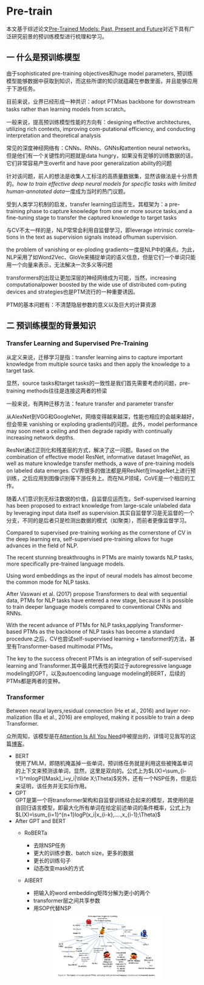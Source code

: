 # Pre-train
本文基于综述论文[Pre-Trained Models: Past, Present and Future](https://arxiv.org/abs/2106.07139)对近下具有广泛研究前景的预训练模型进行梳理和学习。
## 一 什么是预训练模型
由于sophisticated pre-training objectives和huge model  parameters,  预训练模型能够数据中获取到知识，而这些所谓的知识就蕴藏在参数里面，并且能够应用于下游任务。  

目前来说，业界已经形成一种共识：adopt  PTMsas backbone for downstream tasks rather than learning  models  from  scratch。   

一般来说，提高预训练模型性能的方向有：designing  effective  architectures,  utilizing rich contexts,  improving com-putational efficiency, and conducting interpretation and theoretical analysis  

常见的深度神经网络有：CNNs、RNNs、GNNs和attention neural networks。但是他们有一个关键性的问题就是data hungry，如果没有足够的训练数据的话，它们非常容易产生overfit and have poor generalization ability的问题  

针对该问题，前人的想法是收集人工标注的高质量数据集，显然该做法是十分昂贵的。*how to train effective deep neural models for specific tasks with limited human-annotated data*一度成为当时的热门议题。  

受到人类学习机制的启发，transfer learning应运而生。其框架为：a pre-training phase to capture knowledge from one or more source tasks,and a fine-tuning stage to transfer the captured knowledge to target tasks  

与CV不太一样的是，NLP常常会利用自监督学习，即leverage intrinsic correla-tions in the text as supervision signals instead ofhuman supervision.   

the problem of vanishing or ex-ploding gradients一度是NLP中的痛点。为此，NLP采用了如Word2Vec、GloVe来捕捉单词的语义信息，但是它们一个单词只能用一个向量来表示，无法解决一次多义等问题  

transformers的出现让更加深层的神经网络成为可能，当然，increasing computationalpower boosted by the wide use of distributed com-puting devices and strategies也是PTM流行的一种重要诱因。  

PTM的基本问题有：不清楚隐层参数的意义以及巨大的计算资源   

## 二 预训练模型的背景知识
### Transfer Learning and Supervised Pre-Training
从定义来说，迁移学习是指：transfer learning aims to capture important knowledge from multiple source tasks and then apply the knowledge to a target task.  

显然，source tasks和target tasks的一致性是我们首先需要考虑的问题，pre-training methods往往是连接这两者的桥梁  

一般来说，有两种迁移方法：feature transfer  and  parameter  transfer  

从AlexNet到VGG和GoogleNet，网络变得越来越深，性能也相应的会越来越好，但会带来 vanishing or exploding gradients的问题。此外，model performance may soon meet a ceiling and then degrade rapidly with continually increasing network depths.  

ResNet通过正则化和残差层的方式，解决了这一问题。Based on the combination of effective model ResNet, informative dataset ImageNet, as well as mature knowledge transfer methods, a wave of pre-training models on labeled data emerges. CV界很多的做法都是用ResNet在ImageNet上进行预训练，之后应用到图像识别等下游任务上。而在NLP领域，CoVE是一个相应的工作。    

随着人们意识到无标注数据的价值，自监督应运而生。Self-supervised learning has been proposed to extract knowledge from large-scale unlabeled data by leveraging input data itself as supervision.其实自监督学习是无监督的一个分支，不同的是后者只是检测出数据的模式（如聚类），而前者更像监督学习。 

Compared to supervised pre-training working as the cornerstone of CV in the deep learning era, self-supervised pre-training allows for huge advances in the field of NLP.    

The recent stunning breakthroughs in PTMs are mainly towards NLP tasks, more specifically pre-trained language models.  

Using word embeddings as the input of neural models has almost become the common mode for NLP tasks.    

After Vaswani et al. (2017) propose Transformers to deal with sequential data, PTMs for NLP tasks have entered a new stage, because it is possible to train deeper language models compared to conventional CNNs and RNNs.   

With the recent advance of PTMs for NLP tasks,applying Transformer-based PTMs as the backbone of NLP tasks has become a standard procedure.之后，CV也尝试self-supervised learning + tansformer的方法，甚至有Transformer-based multimodal PTMs。   

The key to the success ofrecent PTMs is an integration of self-supervised learning and Transformer.其中最具代表性的莫过于autoregressive language modeling的GPT，以及autoencoding  language modeling的BERT，后续的PTMs都是两者的变种。  

### Transformer
Between neural layers,residual connection (He et al., 2016) and layer nor-malization (Ba et al., 2016) are employed, making it possible to train a deep Transformer.  

众所周知，该模型是在[Attention Is All You Need](https://arxiv.org/abs/1706.03762)中被提出的，详情可见我写的这篇[博客](论文解读/Attention%20Is%20All%20You%20Need.md)。
- BERT  
  使用了MLM，即随机掩盖掉一些单词，预训练任务就是利用这些被掩盖单词的上下文来预测该单词，显然，这里是双向的。公式上为$L(X)=\sum_{i-=1}^mlogP([Mask]_i=y_i|\tilde X;\Theta)$另外，还有一个NSP任务，但是后来证明，该任务并无实际作用。 
- GPT       
  GPT是第一个将transformer架构和自监督训练结合起来的模型，其使用的是自回归语言模型，即最大化所有单词在给定前述单词的条件概率，公式上为$L(X)=\sum_{i=1}^{n+1}logP(x_i|x_{i-k},....,x_{i-1};\Theta)$
- After GPT and BERT  
  - RoBERTa
    - 去除NSP任务
    - 更大的训练步数、batch size，更多的数据
    - 更长的训练句子
    - 动态改变mask的方式
  
  - AlBERT
    - 把输入的word embedding矩阵分解为更小的两个
    - transformer层之间共享参数
    - 用SOP代替NSP  
  <div align=center><img src="..\image\81aebdb583379636c328d5761b5188a.png" width="300"></div>

